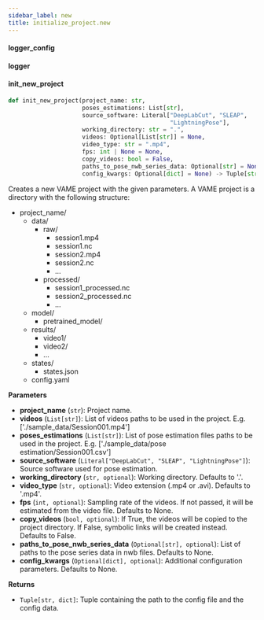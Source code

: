 ```yaml
---
sidebar_label: new
title: initialize_project.new
---
```


#### logger\_config

#### logger

#### init\_new\_project

```python
def init_new_project(project_name: str,
                     poses_estimations: List[str],
                     source_software: Literal["DeepLabCut", "SLEAP",
                                              "LightningPose"],
                     working_directory: str = ".",
                     videos: Optional[List[str]] = None,
                     video_type: str = ".mp4",
                     fps: int | None = None,
                     copy_videos: bool = False,
                     paths_to_pose_nwb_series_data: Optional[str] = None,
                     config_kwargs: Optional[dict] = None) -> Tuple[str, dict]
```

Creates a new VAME project with the given parameters.
A VAME project is a directory with the following structure:
- project_name/
    - data/
        - raw/
            - session1.mp4
            - session1.nc
            - session2.mp4
            - session2.nc
            - ...
        - processed/
            - session1_processed.nc
            - session2_processed.nc
            - ...
    - model/
        - pretrained_model/
    - results/
        - video1/
        - video2/
        - ...
    - states/
        - states.json
    - config.yaml

**Parameters**

* **project_name** (`str`): Project name.
* **videos** (`List[str]`): List of videos paths to be used in the project. E.g. [&#x27;./sample_data/Session001.mp4&#x27;]
* **poses_estimations** (`List[str]`): List of pose estimation files paths to be used in the project. E.g. [&#x27;./sample_data/pose estimation/Session001.csv&#x27;]
* **source_software** (`Literal["DeepLabCut", "SLEAP", "LightningPose"]`): Source software used for pose estimation.
* **working_directory** (`str, optional`): Working directory. Defaults to &#x27;.&#x27;.
* **video_type** (`str, optional`): Video extension (.mp4 or .avi). Defaults to &#x27;.mp4&#x27;.
* **fps** (`int, optional`): Sampling rate of the videos. If not passed, it will be estimated from the video file. Defaults to None.
* **copy_videos** (`bool, optional`): If True, the videos will be copied to the project directory. If False, symbolic links will be created instead. Defaults to False.
* **paths_to_pose_nwb_series_data** (`Optional[str], optional`): List of paths to the pose series data in nwb files. Defaults to None.
* **config_kwargs** (`Optional[dict], optional`): Additional configuration parameters. Defaults to None.

**Returns**

* `Tuple[str, dict]`: Tuple containing the path to the config file and the config data.

